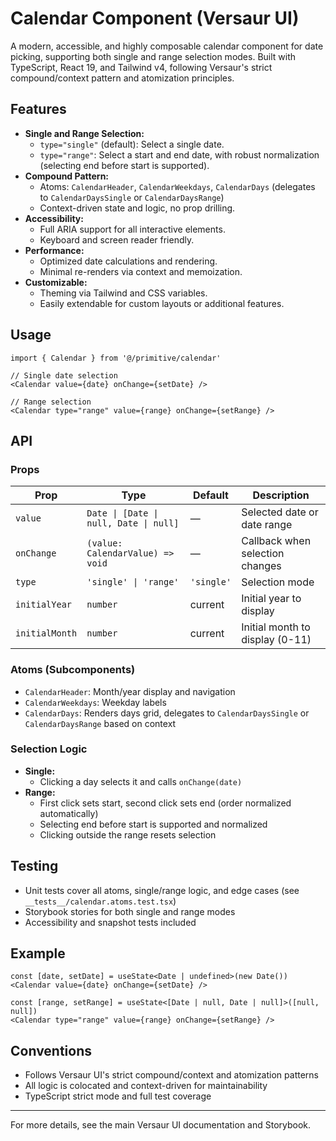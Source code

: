 
# Calendar Component (Versaur UI)

A modern, accessible, and highly composable calendar component for date picking, supporting both single and range selection modes. Built with TypeScript, React 19, and Tailwind v4, following Versaur's strict compound/context pattern and atomization principles.

## Features

- **Single and Range Selection:**
  - `type="single"` (default): Select a single date.
  - `type="range"`: Select a start and end date, with robust normalization (selecting end before start is supported).
- **Compound Pattern:**
  - Atoms: `CalendarHeader`, `CalendarWeekdays`, `CalendarDays` (delegates to `CalendarDaysSingle` or `CalendarDaysRange`)
  - Context-driven state and logic, no prop drilling.
- **Accessibility:**
  - Full ARIA support for all interactive elements.
  - Keyboard and screen reader friendly.
- **Performance:**
  - Optimized date calculations and rendering.
  - Minimal re-renders via context and memoization.
- **Customizable:**
  - Theming via Tailwind and CSS variables.
  - Easily extendable for custom layouts or additional features.

## Usage

```tsx
import { Calendar } from '@/primitive/calendar'

// Single date selection
<Calendar value={date} onChange={setDate} />

// Range selection
<Calendar type="range" value={range} onChange={setRange} />
```

## API

### Props

| Prop        | Type                              | Default   | Description                                 |
|-------------|-----------------------------------|-----------|---------------------------------------------|
| `value`     | `Date \| [Date \| null, Date \| null]` | —         | Selected date or date range                 |
| `onChange`  | `(value: CalendarValue) => void`  | —         | Callback when selection changes             |
| `type`      | `'single' \| 'range'`             | `'single'`| Selection mode                              |
| `initialYear` | `number`                        | current   | Initial year to display                     |
| `initialMonth` | `number`                       | current   | Initial month to display (0-11)             |

### Atoms (Subcomponents)

- `CalendarHeader`: Month/year display and navigation
- `CalendarWeekdays`: Weekday labels
- `CalendarDays`: Renders days grid, delegates to `CalendarDaysSingle` or `CalendarDaysRange` based on context

### Selection Logic

- **Single:**
  - Clicking a day selects it and calls `onChange(date)`
- **Range:**
  - First click sets start, second click sets end (order normalized automatically)
  - Selecting end before start is supported and normalized
  - Clicking outside the range resets selection

## Testing

- Unit tests cover all atoms, single/range logic, and edge cases (see `__tests__/calendar.atoms.test.tsx`)
- Storybook stories for both single and range modes
- Accessibility and snapshot tests included

## Example

```tsx
const [date, setDate] = useState<Date | undefined>(new Date())
<Calendar value={date} onChange={setDate} />

const [range, setRange] = useState<[Date | null, Date | null]>([null, null])
<Calendar type="range" value={range} onChange={setRange} />
```

## Conventions

- Follows Versaur UI's strict compound/context and atomization patterns
- All logic is colocated and context-driven for maintainability
- TypeScript strict mode and full test coverage

---

For more details, see the main Versaur UI documentation and Storybook.
